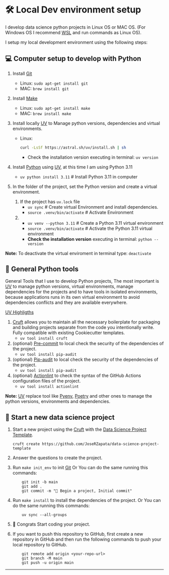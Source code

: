 # 🛠️ Local Dev environment setup

I develop data science python projects in Linux OS or MAC OS. (For Windows OS I recommend [WSL] and run commands as Linux OS).

I setup my local development environment using the following steps:

## 💻 Computer setup to develop with Python

1. Install [Git]
      - Linux: `sudo apt-get install git`
      - MAC: `brew install git`
2. Install [Make]
      - Linux: `sudo apt-get install make`
      - MAC: `brew install make`
3. Install locally [UV] to Manage python versions, dependencies and virtual environments.
      - Linux:

        ```bash title="Install uv in Linux or MACOS"
        curl -LsSf https://astral.sh/uv/install.sh | sh
        ```

        - Check the installation version executing in terminal: `uv version`

4. Install [Python] using [UV], at this time I am using Python 3.11  
      - `uv python install 3.11` # Install Python 3.11 in computer

5. In the folder of the project, set the Python version and create a virtual environment.
   1. If the project has `uv.lock` file
      - `uv sync` # Create virtual Environment and install dependencies.
      - `source .venv/bin/activate` # Activate Environment
   2.
      - `uv venv --python 3.11` # Create a Python 3.11 virtual environment
      - `source .venv/bin/activate` # Activate the Python 3.11 virtual environment
      - **Check the installation version** executing in terminal: `python --version`

**Note:** To deactivate the virtual enviroment in terminal type: `deactivate`

## 🐍 General Python tools

General Tools that I use to develop Python projects, The most important is [UV] to manage python versions, virtual environments, manage dependencies for the projects and to have tools in isolated environments, because applications runs in its own virtual environment to avoid dependencies conflicts and they are available everywhere.

[UV Highligths](https://github.com/astral-sh/uv?tab=readme-ov-file#highlights)

1. [Cruft] allows you to maintain all the necessary boilerplate for packaging and building projects separate from the code you intentionally write. Fully compatible with existing Cookiecutter templates.
      - `uv tool install cruft`
2. (optional) [Pre-commit] to local check the security of the dependencies of the project.
      - `uv tool install pip-audit`
3. (optional) [Pip-audit] to local check the security of the dependencies of the project.
      - `uv tool install pip-audit`
4. (optional) [Actionlint] to check the syntax of the GitHub Actions configuration files of the project.
      - `uv tool install actionlint`

**Note:** [UV] replace tool like [Pyenv], [Poetry] and other ones to manage the python versions, environments and dependencies.

## 📁 Start a new data science project

1. Start a new project using the [Cruft] with the [Data Science Project Template].

    ```shell title="create project"
    cruft create https://github.com/JoseRZapata/data-science-project-template
    ```

2. Answer the questions to create the project.
3. Run `make init_env` to init [Git] Or You can do the same running this commands:

    ```shell title="init environment"
        git init -b main
        git add .
        git commit -m "🎉 Begin a project, Initial commit"
    ```

4. Run `make install` to install the dependencies of the project. Or You can do the same running this commands:

    ```shell title="install dependencies"
        uv sync --all-groups
    ```

5. 🎉 Congrats Start coding your project.

6. If you want to push this repository to GitHub, first create a new repository in GitHub and then run the following commands to push your local repository to GitHub.

    ```shell title="push to GitHub"
        git remote add origin <your-repo-url>
        git branch -M main
        git push -u origin main
    ```

---
[Actionlint]: https://github.com/Mateusz-Grzelinski/actionlint-py
[Cruft]: https://cruft.github.io/cruft/
[Data Science Project Template]: https://github.com/JoseRZapata/data-science-project-template
[Git]: https://git-scm.com/
[Make]: https://www.gnu.org/software/make/manual/make.html
[Pip-audit]: https://github.com/pypa/pip-audit
[Poetry]: https://python-poetry.org/docs/
[Pre-commit]: https://pre-commit.com/
[Pyenv]: https://github.com/pyenv/pyenv?tab=readme-ov-file#installation
[Python]: https://www.python.org/downloads/
[UV]: https://docs.astral.sh/uv/
[WSL]: https://docs.microsoft.com/en-us/windows/wsl/install
